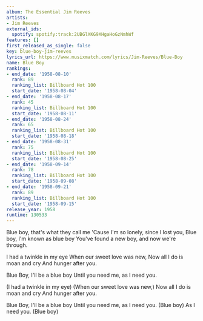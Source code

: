 ```yaml
---
album: The Essential Jim Reeves
artists:
- Jim Reeves
external_ids:
  spotify: spotify:track:2UBGlXKG9XHgaHoGzNmhWf
features: []
first_released_as_single: false
key: blue-boy-jim-reeves
lyrics_url: https://www.musixmatch.com/lyrics/Jim-Reeves/Blue-Boy
name: Blue Boy
rankings:
- end_date: '1958-08-10'
  rank: 89
  ranking_list: Billboard Hot 100
  start_date: '1958-08-04'
- end_date: '1958-08-17'
  rank: 45
  ranking_list: Billboard Hot 100
  start_date: '1958-08-11'
- end_date: '1958-08-24'
  rank: 65
  ranking_list: Billboard Hot 100
  start_date: '1958-08-18'
- end_date: '1958-08-31'
  rank: 75
  ranking_list: Billboard Hot 100
  start_date: '1958-08-25'
- end_date: '1958-09-14'
  rank: 78
  ranking_list: Billboard Hot 100
  start_date: '1958-09-08'
- end_date: '1958-09-21'
  rank: 89
  ranking_list: Billboard Hot 100
  start_date: '1958-09-15'
release_year: 1958
runtime: 130533
---
```

Blue boy, that's what they call me
'Cause I'm so lonely, since I lost you,
Blue boy, I'm known as blue boy
You've found a new boy, and now we're through.

I had a twinkle in my eye
When our sweet love was new,
Now all I do is moan and cry
And hunger after you.

Blue Boy, I'll be a blue boy
Until you need me, as I need you.

(I had a twinkle in my eye)
(When our sweet love was new,)
Now all I do is moan and cry
And hunger after you.

Blue Boy, I'll be a blue boy
Until you need me, as I need you.
(Blue boy)
As I need you.
(Blue boy)
